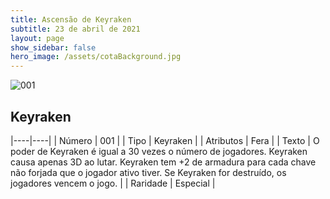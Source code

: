 ```yaml
---
title: Ascensão de Keyraken
subtitle: 23 de abril de 2021
layout: page
show_sidebar: false
hero_image: /assets/cotaBackground.jpg
---
```


![001](https://cards-keyforge.s3.eu-north-1.amazonaws.com/media/pt/rotk/001.png)

## Keyraken

|----|----|
| Número | 001 |
| Tipo | Keyraken |
| Atributos | Fera |
| Texto | O poder de Keyraken é igual a 30 vezes o número de jogadores. Keyraken causa apenas 3D ao lutar. Keyraken tem +2 de armadura para cada chave não forjada que o jogador ativo tiver. Se Keyraken for destruído, os jogadores vencem o jogo. |
| Raridade | Especial |
